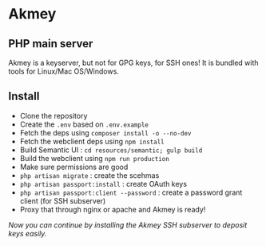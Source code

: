 # Akmey

## PHP main server

Akmey is a keyserver, but not for GPG keys, for SSH ones! It is bundled with tools for Linux/Mac OS/Windows.

## Install 

- Clone the repository
- Create the `.env` based on `.env.example`
- Fetch the deps using `composer install -o --no-dev`
- Fetch the webclient deps using `npm install`
- Build Semantic UI : `cd resources/semantic; gulp build`
- Build the webclient using `npm run production`
- Make sure permissions are good
- `php artisan migrate` : create the scehmas
- `php artisan passport:install` : create OAuth keys
- `php artisan passport:client --password` : create a password grant client (for SSH subserver)
- Proxy that through nginx or apache and Akmey is ready!

_Now you can continue by installing the Akmey SSH subserver to deposit keys easily._
